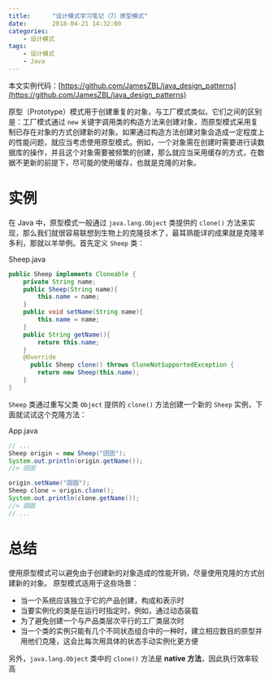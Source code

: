 ```yaml
---
title:      "设计模式学习笔记（7）原型模式"
date:       2018-04-21 14:32:00
categories:
    - 设计模式
tags:
    - 设计模式
    - Java
---
```

本文实例代码：[https://github.com/JamesZBL/java_design_patterns](https://github.com/JamesZBL/java_design_patterns)

原型（Prototype）模式用于创建重复的对象，与工厂模式类似。它们之间的区别是：工厂模式通过 `new` 关键字调用类的构造方法来创建对象，而原型模式采用复制已存在对象的方式创建新的对象。如果通过构造方法创建对象会造成一定程度上的性能问题，就应当考虑使用原型模式。例如，一个对象需在创建时需要进行读数据库的操作，并且这个对象需要被频繁的创建，那么就应当采用缓存的方式，在数据不更新的前提下，尽可能的使用缓存，也就是克隆的对象。

<!-- more -->
# 实例

在 Java 中，原型模式一般通过 `java.lang.Object` 类提供的 `clone()` 方法来实现，那么我们就很容易联想到生物上的克隆技术了，最耳熟能详的成果就是克隆羊多利，那就以羊举例。首先定义 `Sheep` 类：

Sheep.java

```java
public Sheep implements Cloneable {
    private String name;
    public Sheep(String name){
        this.name = name;
    }
    public void setName(String name){
        this.name = name;
    }
    public String getName(){
        return this.name;
    }
    @Override
      public Sheep clone() throws CloneNotSupportedException {
        return new Sheep(this.name);
    }
}
```

`Sheep` 类通过重写父类 `Object` 提供的 `clone()` 方法创建一个新的 `Sheep` 实例，下面就试试这个克隆方法：

App.java

```java
// ...
Sheep origin = new Sheep("团团");
System.out.println(origin.getName());   
//> 团团

origin.setName("圆圆");
Sheep clone = origin.clone();
System.out.println(clone.getName());    
//> 圆圆
// ...
```

# 总结

使用原型模式可以避免由于创建新的对象造成的性能开销，尽量使用克隆的方式创建新的对象。
原型模式适用于这些场景：
- 当一个系统应该独立于它的产品创建，构成和表示时
- 当要实例化的类是在运行时指定时，例如，通过动态装载
- 为了避免创建一个与产品类层次平行的工厂类层次时
- 当一个类的实例只能有几个不同状态组合中的一种时，建立相应数目的原型并用他们克隆，这会比每次用具体的状态手动实例化更方便

另外，`java.lang.Object` 类中的 `clone()` 方法是 **native 方法**，因此执行效率较高
